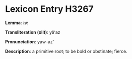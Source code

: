 # Lexicon Entry H3267

**Lemma**: יָעַז

**Transliteration (xlit)**: yâʻaz

**Pronunciation**: yaw-az'

**Description**:
a primitive root; to be bold or obstinate; fierce.
